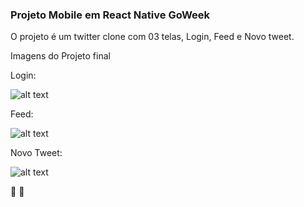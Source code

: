###  Projeto Mobile em React Native GoWeek 

O projeto é um twitter clone com 03 telas, Login, Feed e Novo tweet.

Imagens do Projeto final

Login:

![alt text](https://i.postimg.cc/FRhv3SNq/image-mobile.png)

Feed:

![alt text](https://i.postimg.cc/ZnMzGDpt/twit-mobile-dash.png)

Novo Tweet:

![alt text](https://i.postimg.cc/wMvdbdtQ/mobile-new.png)


:rocket: :rocket:
